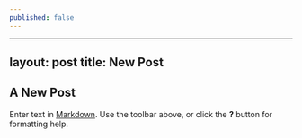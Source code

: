 ```yaml
---
published: false
---
```

---
layout: post
title: New Post
---

## A New Post

Enter text in [Markdown](http://daringfireball.net/projects/markdown/). Use the toolbar above, or click the **?** button for formatting help.
